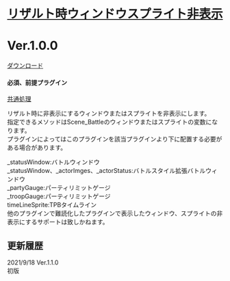# [リザルト時ウィンドウスプライト非表示](https://raw.githubusercontent.com/nuun888/MZ/master/NUUN_ResultSpriteHide.js)
# Ver.1.0.0
[ダウンロード](https://raw.githubusercontent.com/nuun888/MZ/master/NUUN_ResultSpriteHide.js)
#### 必須、前提プラグイン
[共通処理](https://github.com/nuun888/MZ/blob/master/README/Base.md)  

リザルト時に非表示にするウィンドウまたはスプライトを非表示にします。  
指定できるメソッドはScene_Battleのウィンドウまたはスプライトの変数になります。  
プラグインによってはこのプラグインを該当プラグインより下に配置する必要がある場合があります。  

_statusWindow:バトルウィンドウ  
_statusWindow、_actorImges、_actorStatus:バトルスタイル拡張バトルウィンドウ  
_partyGauge:パーティリミットゲージ  
_troopGauge:パーティリミットゲージ  
timeLineSprite:TPBタイムライン  
他のプラグインで難読化したプラグインで表示したウィンドウ、スプライトの非表示にするサポートは致しかねます。  

## 更新履歴
2021/9/18 Ver.1.1.0  
初版  
